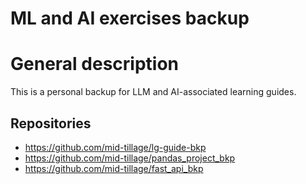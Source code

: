 # ML and AI exercises backup

# General description
This is a personal backup for LLM and AI-associated learning guides.

## Repositories

- https://github.com/mid-tillage/lg-guide-bkp
- https://github.com/mid-tillage/pandas_project_bkp
- https://github.com/mid-tillage/fast_api_bkp

